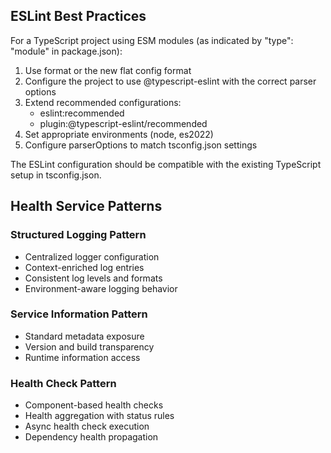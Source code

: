 
## ESLint Best Practices

For a TypeScript project using ESM modules (as indicated by "type": "module" in package.json):

1. Use  format or the new flat config  format
2. Configure the project to use @typescript-eslint with the correct parser options
3. Extend recommended configurations:
   - eslint:recommended
   - plugin:@typescript-eslint/recommended
4. Set appropriate environments (node, es2022)
5. Configure parserOptions to match tsconfig.json settings

The ESLint configuration should be compatible with the existing TypeScript setup in tsconfig.json.

## Health Service Patterns

### Structured Logging Pattern
- Centralized logger configuration
- Context-enriched log entries
- Consistent log levels and formats
- Environment-aware logging behavior

### Service Information Pattern
- Standard metadata exposure
- Version and build transparency
- Runtime information access

### Health Check Pattern
- Component-based health checks
- Health aggregation with status rules
- Async health check execution
- Dependency health propagation
